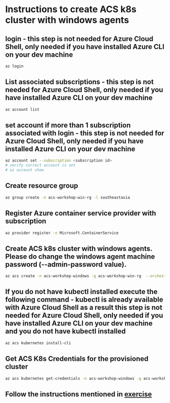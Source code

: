 # Instructions to create ACS k8s cluster with windows agents

## login - this step is not needed for Azure Cloud Shell, only needed if you have installed Azure CLI on your dev machine 
```sh
az login
```

## List associated subscriptions - this step is not needed for Azure Cloud Shell, only needed if you have installed Azure CLI on your dev machine
```sh
az account list
```

## set account if more than 1 subscription associated with login - this step is not needed for Azure Cloud Shell, only needed if you have installed Azure CLI on your dev machine 
```sh
az account set --subscription <subscription id>
# verify correct account is set 
# az account show
```


<!-- ## Create Service Principal and get clientid and clientsecret
```sh
``` -->

## Create resource group
```sh
az group create -n acs-workshop-win-rg -l southeastasia
```

## Register Azure container service provider with subscription
```sh
az provider register -n Microsoft.ContainerService
```

## Create ACS k8s cluster with windows agents. Please do change the windows agent machine password (--admin-password value).
```sh
az acs create -n acs-workshop-windows -g acs-workshop-win-rg  --orchestrator-type=kubernetes --generate-ssh-keys --windows --admin-username azureuser --admin-password myDiffiCultp@ssword
```

## If you do not have kubectl installed execute the following command - kubectl is already available with Azure Cloud Shell as a result this step is not needed for Azure Cloud Shell, only needed if you have installed Azure CLI on your dev machine and you do not have kubectl installed
```sh
az acs kubernetes install-cli
```

## Get ACS K8s Credentials for the provisioned cluster
```sh
az acs kubernetes get-credentials -n acs-workshop-windows -g acs-workshop-win-rg
```

## Follow the instructions mentioned in  [exercise](./k8s-exercise.md)